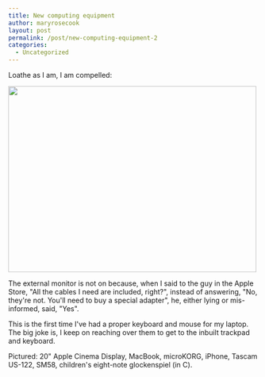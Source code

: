 ```yaml
---
title: New computing equipment
author: maryrosecook
layout: post
permalink: /post/new-computing-equipment-2
categories:
  - Uncategorized
---
```

Loathe as I am, I am compelled:

<img src="http://www.werenotthecoolkids.com/images/IMG_0328.jpg" height="375" width="500" />

The external monitor is not on because, when I said to the guy in the Apple Store, "All the cables I need are included, right?", instead of answering, "No, they're not. You'll need to buy a special adapter", he, either lying or mis-informed, said, "Yes".

This is the first time I've had a proper keyboard and mouse for my laptop. The big joke is, I keep on reaching over them to get to the inbuilt trackpad and keyboard.

Pictured: 20" Apple Cinema Display, MacBook, microKORG, iPhone, Tascam US-122, SM58, children's eight-note glockenspiel (in C).